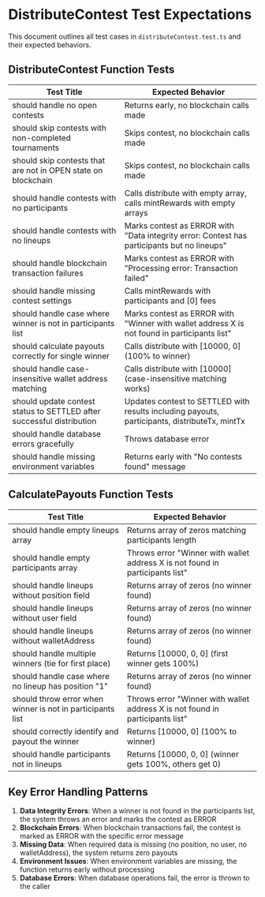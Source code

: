 # DistributeContest Test Expectations

This document outlines all test cases in `distributeContest.test.ts` and their expected behaviors.

## DistributeContest Function Tests

| Test Title                                                            | Expected Behavior                                                                             |
| --------------------------------------------------------------------- | --------------------------------------------------------------------------------------------- |
| should handle no open contests                                        | Returns early, no blockchain calls made                                                       |
| should skip contests with non-completed tournaments                   | Skips contest, no blockchain calls made                                                       |
| should skip contests that are not in OPEN state on blockchain         | Skips contest, no blockchain calls made                                                       |
| should handle contests with no participants                           | Calls distribute with empty array, calls mintRewards with empty arrays                        |
| should handle contests with no lineups                                | Marks contest as ERROR with "Data integrity error: Contest has participants but no lineups"   |
| should handle blockchain transaction failures                         | Marks contest as ERROR with "Processing error: Transaction failed"                            |
| should handle missing contest settings                                | Calls mintRewards with participants and [0] fees                                              |
| should handle case where winner is not in participants list           | Marks contest as ERROR with "Winner with wallet address X is not found in participants list"  |
| should calculate payouts correctly for single winner                  | Calls distribute with [10000, 0] (100% to winner)                                             |
| should handle case-insensitive wallet address matching                | Calls distribute with [10000] (case-insensitive matching works)                               |
| should update contest status to SETTLED after successful distribution | Updates contest to SETTLED with results including payouts, participants, distributeTx, mintTx |
| should handle database errors gracefully                              | Throws database error                                                                         |
| should handle missing environment variables                           | Returns early with "No contests found" message                                                |

## CalculatePayouts Function Tests

| Test Title                                                 | Expected Behavior                                                             |
| ---------------------------------------------------------- | ----------------------------------------------------------------------------- |
| should handle empty lineups array                          | Returns array of zeros matching participants length                           |
| should handle empty participants array                     | Throws error "Winner with wallet address X is not found in participants list" |
| should handle lineups without position field               | Returns array of zeros (no winner found)                                      |
| should handle lineups without user field                   | Returns array of zeros (no winner found)                                      |
| should handle lineups without walletAddress                | Returns array of zeros (no winner found)                                      |
| should handle multiple winners (tie for first place)       | Returns [10000, 0, 0] (first winner gets 100%)                                |
| should handle case where no lineup has position "1"        | Returns array of zeros (no winner found)                                      |
| should throw error when winner is not in participants list | Throws error "Winner with wallet address X is not found in participants list" |
| should correctly identify and payout the winner            | Returns [10000, 0] (100% to winner)                                           |
| should handle participants not in lineups                  | Returns [10000, 0, 0] (winner gets 100%, others get 0)                        |

## Key Error Handling Patterns

1. **Data Integrity Errors**: When a winner is not found in the participants list, the system throws an error and marks the contest as ERROR
2. **Blockchain Errors**: When blockchain transactions fail, the contest is marked as ERROR with the specific error message
3. **Missing Data**: When required data is missing (no position, no user, no walletAddress), the system returns zero payouts
4. **Environment Issues**: When environment variables are missing, the function returns early without processing
5. **Database Errors**: When database operations fail, the error is thrown to the caller
